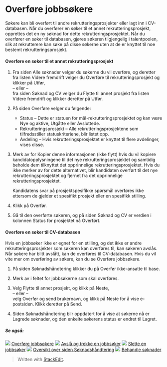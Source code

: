 # Overføre jobbsøkere

Søkere kan bli overført til andre rekrutteringsprosjekter eller lagt inn i CV-databasen. Når du overfører en søker til et annet rekrutteringsprosjekt, opprettes det en ny søknad for dette rekrutteringsprosjektet. Når du overfører en søker til databasen, gjøres søkeren tilgjengelig i talentpoolen, slik at rekrutterere kan søke på disse søkerne uten at de er knyttet til noe bestemt rekrutteringsprosjekt.

#### Overføre en søker til et annet rekrutteringsprosjekt

1.  Fra siden  Alle søknader  velger du søkerne du vil overføre, og deretter fra listen  Videre fremdrift  velger du  Overføre til rekrutteringsprosjekt  og klikker på  Utfør,  
    – eller –  
    fra siden  Søknad og CV  velger du  Flytte til annet prosjekt  fra listen  Videre fremdrift  og klikker deretter på  Utfør.  
    
2.  På siden  Overføre  velger du følgende:
    -   Status  – Dette er statuen for mål-rekrutteringsprosjektet og kan være  Nye og aktive,  Utgåtte  eller  Avsluttede.
    -   Rekrutteringsprosjekt  – Alle rekrutteringsprosjektene som tilfredsstiller statuskriteriene, blir listet opp.
    -   Avdeling  – Hvis rekrutteringsprosjektet er knyttet til flere avdelinger, vises disse.
3.  Merk av for  Kopier denne informasjonen (ikke flytt)  hvis du vil kopiere kandidatopplysningene til det nye rekrutteringsprosjektet og samtidig beholde dem tilknyttet det opprinnelige rekrutteringsprosjektet. Hvis du ikke merker av for dette alternativet, blir kandidaten overført til det nye rekrutteringsprosjektet og fjernet fra det opprinnelige rekrutteringsprosjektet.  
    
    Kandidatens svar på  prosjektspesifikke spørsmål  overføres ikke ettersom de gjelder et spesifikt prosjekt eller en spesifikk stilling.
    
4.  Klikk på  Overfør.
5.  Gå til den overførte søkeren, og på siden  Søknad og CV  er verdien i kolonnen  Status for prosjektet  nå  Overført.

#### Overføre en søker til CV-databasen

Hvis en jobbsøker ikke er egnet for en stilling, og det ikke er andre rekrutteringsprosjekter som søkeren kan overføres til, kan søkeren avslås. Når søkere har blitt avslått, kan de overføres til CV-databasen. Hvis du vil vite mer om overføring av søkere, kan du se Overføre jobbsøkere.

1.  På siden  Søknadshåndtering  klikker du på  Overfør ikke-ansatte til base.
2.  Merk av  i feltet for jobbsøkerne som skal overføres.
3.  Velg  Flytte til annet prosjekt, og klikk på  Neste,  
    – eller –  
    velg  Overfør og send brukernavn, og klikk på  Neste  for å vise e-postsiden. Klikk deretter på  Send.  
    
4.  Siden  Søknadshåndtering  blir oppdatert for å vise at søkerne nå er  Lagrede søknader, og den enkelte søkerens status er endret til  Lagret.

##### Se også:

![](../Resources/Images/icon-document-link.png)  [Overføre jobbsøkere](#)
![](../Resources/Images/icon-document-link.png)  [Avslå og trekke en jobbsøker](rejecting_and_withdrawing_an_applicant.htm)
![](../Resources/Images/icon-document-link.png)  [Slette en jobbsøker](deleting_an_applicant.htm)
![](../Resources/Images/icon-document-link.png)  [Oversikt over siden Søknadshåndtering](application_handling_page_overview.htm)
![](../Resources/Images/icon-document-link.png)  [Behandle søknader](processing_applications.htm)


> Written with [StackEdit](https://stackedit.io/).
<!--stackedit_data:
eyJoaXN0b3J5IjpbODc4MDExNzA1XX0=
-->